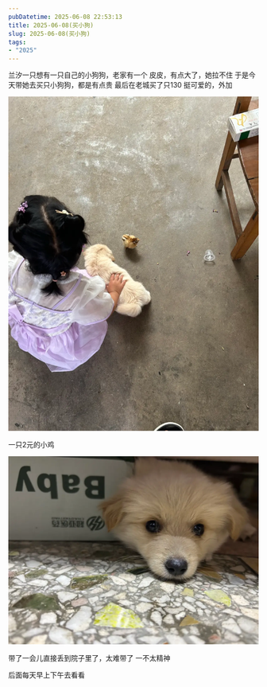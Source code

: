 ```yaml
---
pubDatetime: 2025-06-08 22:53:13
title: 2025-06-08(买小狗)
slug: 2025-06-08(买小狗)
tags:
- "2025"
---
```


兰汐一只想有一只自己的小狗狗，老家有一个 皮皮，有点大了，她拉不住
于是今天带她去买只小狗狗，都是有点贵
最后在老城买了只130
挺可爱的，外加

![image](../../../../public/img/2025/2025-06-08-04a4781b-7c46-4296-abfe-a956b6ac3d5c.webp)

一只2元的小鸡

![image](../../../../public/img/2025/2025-06-08-496d6bc4-10c4-40e1-a7fb-2749791b02c8.webp)

带了一会儿直接丢到院子里了，太难带了
一不太精神

后面每天早上下午去看看